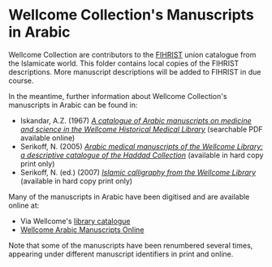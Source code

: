 # Wellcome Collection's Manuscripts in Arabic

Wellcome Collection are contributors to the [FIHRIST](https://www.fihrist.org.uk/) union catalogue from the Islamicate world. This folder contains local copies of the FIHRIST descriptions. More manuscript descriptions will be added to FIHRIST in due course.

In the meantime, further information about Wellcome Collection's manuscripts in Arabic can be found in:

* Iskandar, A.Z. (1967) [*A catalogue of Arabic manuscripts on medicine and science in the Wellcome Historical Medical Library*](https://wellcomelibrary.org/item/b20086210) (searchable PDF available online)
* Serikoff, N. (2005) [*Arabic medical manuscripts of the Wellcome Library: a descriptive catalogue of the Haddad Collection*](https://wellcomelibrary.org/item/b20086210) (available in hard copy print only)
* Serikoff, N. (ed.) (2007) [*Islamic calligraphy from the Wellcome Library*](http://search.wellcomelibrary.org/iii/encore/record/C__Rb1661158?lang=eng) (available in hard copy print only)

Many of the manuscripts in Arabic have been digitised and are available online at:

* Via Wellcome's [library catalogue](https://wellcomelibrary.org/search-the-catalogues/)
* [Wellcome Arabic Manuscripts Online](http://wamcp.bibalex.org/)

Note that some of the manuscripts have been renumbered several times, appearing under different manuscript identifiers in print and online. 
